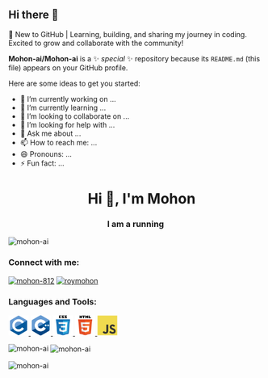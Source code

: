 ## Hi there 👋
🚀 New to GitHub | Learning, building, and sharing my journey in coding. Excited to grow and collaborate with the community!


**Mohon-ai/Mohon-ai** is a ✨ _special_ ✨ repository because its `README.md` (this file) appears on your GitHub profile.

Here are some ideas to get you started:

- 🔭 I’m currently working on ...
- 🌱 I’m currently learning ...
- 👯 I’m looking to collaborate on ...
- 🤔 I’m looking for help with ...
- 💬 Ask me about ...
- 📫 How to reach me: ...
- 😄 Pronouns: ...
- ⚡ Fun fact: ...
  <h1 align="center">Hi 👋, I'm Mohon</h1>
<h3 align="center">I am a running</h3>

<p align="left"> <img src="https://komarev.com/ghpvc/?username=mohon-ai&label=Profile%20views&color=0e75b6&style=flat" alt="mohon-ai" /> </p>

<h3 align="left">Connect with me:</h3>
<p align="left">
<a href="https://instagram.com/mohon-812" target="blank"><img align="center" src="https://raw.githubusercontent.com/rahuldkjain/github-profile-readme-generator/master/src/images/icons/Social/instagram.svg" alt="mohon-812" height="30" width="40" /></a>
<a href="https://codeforces.com/profile/roymohon" target="blank"><img align="center" src="https://raw.githubusercontent.com/rahuldkjain/github-profile-readme-generator/master/src/images/icons/Social/codeforces.svg" alt="roymohon" height="30" width="40" /></a>
</p>

<h3 align="left">Languages and Tools:</h3>
<p align="left"> <a href="https://www.cprogramming.com/" target="_blank" rel="noreferrer"> <img src="https://raw.githubusercontent.com/devicons/devicon/master/icons/c/c-original.svg" alt="c" width="40" height="40"/> </a> <a href="https://www.w3schools.com/cpp/" target="_blank" rel="noreferrer"> <img src="https://raw.githubusercontent.com/devicons/devicon/master/icons/cplusplus/cplusplus-original.svg" alt="cplusplus" width="40" height="40"/> </a> <a href="https://www.w3schools.com/css/" target="_blank" rel="noreferrer"> <img src="https://raw.githubusercontent.com/devicons/devicon/master/icons/css3/css3-original-wordmark.svg" alt="css3" width="40" height="40"/> </a> <a href="https://www.w3.org/html/" target="_blank" rel="noreferrer"> <img src="https://raw.githubusercontent.com/devicons/devicon/master/icons/html5/html5-original-wordmark.svg" alt="html5" width="40" height="40"/> </a> <a href="https://developer.mozilla.org/en-US/docs/Web/JavaScript" target="_blank" rel="noreferrer"> <img src="https://raw.githubusercontent.com/devicons/devicon/master/icons/javascript/javascript-original.svg" alt="javascript" width="40" height="40"/> </a> </p>

<p><img align="left" src="https://github-readme-stats.vercel.app/api/top-langs?username=mohon-ai&show_icons=true&locale=en&layout=compact" alt="mohon-ai" /></p>

<p>&nbsp;<img align="center" src="https://github-readme-stats.vercel.app/api?username=mohon-ai&show_icons=true&locale=en" alt="mohon-ai" /></p>

<p><img align="center" src="https://github-readme-streak-stats.herokuapp.com/?user=mohon-ai&" alt="mohon-ai" /></p>

